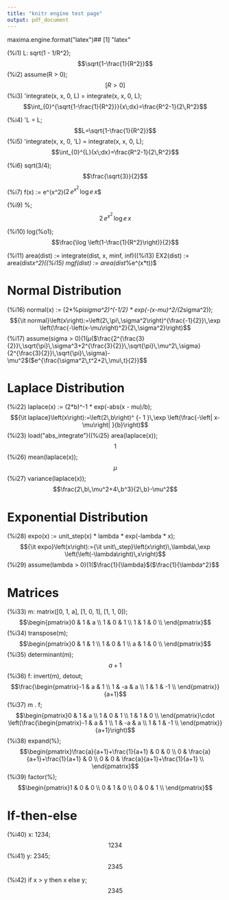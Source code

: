 ```yaml
---
title: "knitr engine test page"
output: pdf_document
---
```


maxima.engine.format("latex")## [1] "latex"


(%i1) L: sqrt(1 - 1/R^2);$$\sqrt{1-\frac{1}{R^2}}$$(%i2) assume(R > 0);$$\left[ R>0 \right] $$(%i3) 'integrate(x, x, 0, L) = integrate(x, x, 0, L);$$\int_{0}^{\sqrt{1-\frac{1}{R^2}}}{x\;dx}=\frac{R^2-1}{2\,R^2}$$

(%i4) 'L = L;$$L=\sqrt{1-\frac{1}{R^2}}$$(%i5) 'integrate(x, x, 0, 'L) = integrate(x, x, 0, L);$$\int_{0}^{L}{x\;dx}=\frac{R^2-1}{2\,R^2}$$

(%i6) sqrt(3/4);$$\frac{\sqrt{3}}{2}$$

(%i7) f(x) := e^(x^2)$(%i8) diff(f(x), x);$$2\,e^{x^2}\,\log e\,x$$

(%i9) %;$$2\,e^{x^2}\,\log e\,x$$

(%i10) log(%o1);$$\frac{\log \left(1-\frac{1}{R^2}\right)}{2}$$

(%i11) area(dist) := integrate(dist, x, minf, inf)$(%i12) mean(dist) := area(dist*x)$(%i13) EX2(dist) := area(dist*x^2)$(%i14) variance(dist) := EX2(dist) - mean(dist)^2$(%i15) mgf(dist) := area(dist*%e^(x*t))$

# Normal Distribution

(%i16) normal(x) := 
      (2*%pi*sigma^2)^(-1/2) * 
      exp(-(x-mu)^2/(2*sigma^2));$${\it normal}\left(x\right):=\left(2\,\pi\,\sigma^2\right)^{\frac{-1}{2}}\,\exp \left(\frac{-\left(x-\mu\right)^2}{2\,\sigma^2}\right)$$(%i17) assume(sigma > 0)$(%i18) area(normal(x));$$1$$(%i19) mean(normal(x));$$\mu$$(%i20) variance(normal(x));$$\frac{2^{\frac{3}{2}}\,\sqrt{\pi}\,\sigma^3+2^{\frac{3}{2}}\,\sqrt{\pi}\,\mu^2\,\sigma}{2^{\frac{3}{2}}\,\sqrt{\pi}\,\sigma}-\mu^2$$(%i21) mgf(normal(x));$$e^{\frac{\sigma^2\,t^2+2\,\mu\,t}{2}}$$

# Laplace Distribution

(%i22) laplace(x) := (2*b)^-1 * exp(-abs(x - mu)/b);$${\it laplace}\left(x\right):=\left(2\,b\right)^ {- 1 }\,\exp \left(\frac{-\left| x-\mu\right| }{b}\right)$$(%i23) load("abs_integrate")$(%i24) assume(b > 0)$(%i25) area(laplace(x));$$1$$(%i26) mean(laplace(x));$$\mu$$(%i27) variance(laplace(x));$$\frac{2\,b\,\mu^2+4\,b^3}{2\,b}-\mu^2$$

# Exponential Distribution

(%i28) expo(x) := unit_step(x) * lambda * exp(-lambda * x);$${\it expo}\left(x\right):={\it unit\_step}\left(x\right)\,\lambda\,\exp \left(\left(-\lambda\right)\,x\right)$$(%i29) assume(lambda > 0)$(%i30) area(expo(x));$$1$$(%i31) mean(expo(x));$$\frac{1}{\lambda}$$(%i32) variance(expo(x));$$\frac{1}{\lambda^2}$$

# Matrices

(%i33) m: matrix([0, 1, a], [1, 0, 1], [1, 1, 0]);$$\begin{pmatrix}0 & 1 & a \\ 1 & 0 & 1 \\ 1 & 1 & 0 \\ \end{pmatrix}$$(%i34) transpose(m);$$\begin{pmatrix}0 & 1 & 1 \\ 1 & 0 & 1 \\ a & 1 & 0 \\ \end{pmatrix}$$(%i35) determinant(m);$$a+1$$(%i36) f: invert(m), detout;$$\frac{\begin{pmatrix}-1 & a & 1 \\ 1 & -a & a \\ 1 & 1 & -1 \\ \end{pmatrix}}{a+1}$$(%i37) m . f;$$\begin{pmatrix}0 & 1 & a \\ 1 & 0 & 1 \\ 1 & 1 & 0 \\ \end{pmatrix}\cdot \left(\frac{\begin{pmatrix}-1 & a & 1 \\ 1 & -a & a \\ 1 & 1 & -1 \\ \end{pmatrix}}{a+1}\right)$$(%i38) expand(%);$$\begin{pmatrix}\frac{a}{a+1}+\frac{1}{a+1} & 0 & 0 \\ 0 & \frac{a}{a+1}+\frac{1}{a+1} & 0 \\ 0 & 0 & \frac{a}{a+1}+\frac{1}{a+1} \\ \end{pmatrix}$$(%i39) factor(%);$$\begin{pmatrix}1 & 0 & 0 \\ 0 & 1 & 0 \\ 0 & 0 & 1 \\ \end{pmatrix}$$

# If-then-else

(%i40) x: 1234;$$1234$$(%i41) y: 2345;$$2345$$

(%i42) if x > y
  then x
  else y;$$2345$$
